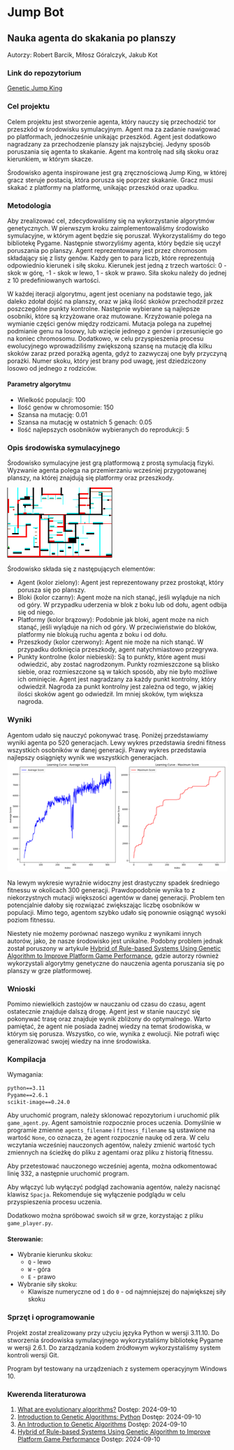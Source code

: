 # Jump Bot
## Nauka agenta do skakania po planszy
Autorzy: Robert Barcik, Miłosz Góralczyk, Jakub Kot

### Link do repozytorium
[Genetic Jump King](https://github.com/Eniterusx/genetic-jump-king)

### Cel projektu
Celem projektu jest stworzenie agenta, który nauczy się przechodzić tor przeszkód w środowisku symulacyjnym. Agent ma za zadanie nawigować po platformach, jednocześnie unikając przeszkód. Agent jest dodatkowo nagradzany za przechodzenie planszy jak najszybciej. Jedyny sposób poruszania się agenta to skakanie. Agent ma kontrolę nad siłą skoku oraz kierunkiem, w którym skacze.

Środowisko agenta inspirowane jest grą zręcznościową Jump King, w której gracz steruje postacią, która porusza się poprzez skakanie. Gracz musi skakać z platformy na platformę, unikając przeszkód oraz upadku.

### Metodologia
Aby zrealizować cel, zdecydowaliśmy się na wykorzystanie algorytmów genetycznych. W pierwszym kroku zaimplementowaliśmy środowisko symulacyjne, w którym agent będzie się poruszał. Wykorzystaliśmy do tego bibliotekę Pygame. Następnie stworzyliśmy agenta, który będzie się uczył poruszania po planszy. Agent reprezentowany jest przez chromosom składający się z listy genów. Każdy gen to para liczb, które reprezentują odpowiednio kierunek i siłę skoku. Kierunek jest jedną z trzech wartości: 0 - skok w górę, -1 - skok w lewo, 1 - skok w prawo. Siła skoku należy do jednej z 10 predefiniowanych wartości.

W każdej iteracji algorytmu, agent jest oceniany na podstawie tego, jak daleko zdołał dojść na planszy, oraz w jaką ilość skoków przechodził przez poszczególne punkty kontrolne. Następnie wybierane są najlepsze osobniki, które są krzyżowane oraz mutowane. Krzyżowanie polega na wymianie części genów między rodzicami. Mutacja polega na zupełnej podmianie genu na losowy, lub wzięcie jednego z genów i przesunięcie go na koniec chromosomu. Dodatkowo, w celu przyspieszenia procesu ewolucyjnego wprowadziliśmy zwiększoną szansę na mutację dla kilku skoków zaraz przed porażką agenta, gdyż to zazwyczaj one były przyczyną porażki. Numer skoku, który jest brany pod uwagę, jest dziedziczony losowo od jednego z rodziców.

#### Parametry algorytmu
- Wielkość populacji: 100
- Ilość genów w chromosomie: 150
- Szansa na mutację: 0.01
- Szansa na mutację w ostatnich 5 genach: 0.05
- Ilość najlepszych osobników wybieranych do reprodukcji: 5

### Opis środowiska symulacyjnego
Środowisko symulacyjne jest grą platformową z prostą symulacją fizyki. Wyzwanie agenta polega na przemierzaniu wcześniej przygotowanej planszy, na której znajdują się platformy oraz przeszkody.

![Mapa](map.png)

Środowisko składa się z następujących elementów:
- Agent (kolor zielony): Agent jest reprezentowany przez prostokąt, który porusza się po planszy.
- Bloki (kolor czarny): Agent może na nich stanąć, jeśli wyląduje na nich od góry. W przypadku uderzenia w blok z boku lub od dołu, agent odbija się od niego.
- Platformy (kolor brązowy): Podobnie jak bloki, agent może na nich stanąć, jeśli wyląduje na nich od góry. W przeciwieństwie do bloków, platformy nie blokują ruchu agenta z boku i od dołu.
- Przeszkody (kolor czerwony): Agent nie może na nich stanąć. W przypadku dotknięcia przeszkody, agent natychmiastowo przegrywa.
- Punkty kontrolne (kolor niebieski): Są to punkty, które agent musi odwiedzić, aby zostać nagrodzonym. Punkty rozmieszczone są blisko siebie, oraz rozmieszczone są w takich sposób, aby nie było możliwe ich ominięcie. Agent jest nagradzany za każdy punkt kontrolny, który odwiedził. Nagroda za punkt kontrolny jest zależna od tego, w jakiej ilości skoków agent go odwiedził. Im mniej skoków, tym większa nagroda.

### Wyniki
Agentom udało się nauczyć pokonywać trasę. Poniżej przedstawiamy wyniki agenta po 520 generacjach. Lewy wykres przedstawia średni fitness wszystkich osobników w danej generacji. Prawy wykres przedstawia najlepszy osiągnięty wynik we wszystkich generacjach.
![Krzywa uczenia](learning_curve.png)

Na lewym wykresie wyraźnie widoczny jest drastyczny spadek średniego fitnessu w okolicach 300 generacji. Prawdopodobnie wynika to z niekorzystnych mutacji większości agentów w danej generacji. Problem ten potencjalnie dałoby się rozwiązać zwiększając liczbę osobników w populacji. Mimo tego, agentom szybko udało się ponownie osiągnąć wysoki poziom fitnessu. 

Niestety nie możemy porównać naszego wyniku z wynikami innych autorów, jako, że nasze środowisko jest unikalne. Podobny problem jednak został poruszony w artykule [Hybrid of Rule-based Systems Using Genetic Algorithm to Improve Platform Game Performance](https://www.researchgate.net/publication/275067821_Hybrid_of_Rule-based_Systems_Using_Genetic_Algorithm_to_Improve_Platform_Game_Performance), gdzie autorzy również wykorzystali algorytmy genetyczne do nauczenia agenta poruszania się po planszy w grze platformowej.

### Wnioski
Pomimo niewielkich zastojów w nauczaniu od czasu do czasu, agent ostatecznie znajduje dalszą drogę. Agent jest w stanie nauczyć się pokonywać trasę oraz znajduje wynik zbliżony do optymalnego. Warto pamiętać, że agent nie posiada żadnej wiedzy na temat środowiska, w którym się porusza. Wszystko, co wie, wynika z ewolucji. Nie potrafi więc generalizować swojej wiedzy na inne środowiska.  

### Kompilacja
Wymagania:
```
python==3.11
Pygame==2.6.1
scikit-image==0.24.0
```
Aby uruchomić program, należy sklonować repozytorium i uruchomić plik `game_agent.py`. Agent samoistnie rozpocznie proces uczenia. Domyślnie w programie zmienne `agents_filename` i `fitness_filename` są ustawione na wartość `None`, co oznacza, że agent rozpocznie naukę od zera. W celu wczytania wcześniej nauczonych agentów, należy zmienić wartość tych zmiennych na ścieżkę do pliku z agentami oraz pliku z historią fitnessu.

Aby przetestować nauczonego wcześniej agenta, można odkomentować linię 332, a następnie uruchomić program.

Aby włączyć lub wyłączyć podgląd zachowania agentów, należy nacisnąć klawisz `Spacja`. Rekomenduje się wyłączenie podglądu w celu przyspieszenia procesu uczenia.

Dodatkowo można spróbować swoich sił w grze, korzystając z pliku `game_player.py`.

#### Sterowanie:
- Wybranie kierunku skoku: 
    -  `Q` -  lewo
    -  `W` -  góra
    -  `E` -  prawo
- Wybranie siły skoku:
    - Klawisze numeryczne od `1` do `0` - od najmniejszej do największej siły skoku

### Sprzęt i oprogramowanie
Projekt został zrealizowany przy użyciu języka Python w wersji 3.11.10. Do stworzenia środowiska symulacyjnego wykorzystaliśmy bibliotekę Pygame w wersji 2.6.1. Do zarządzania kodem źródłowym wykorzystaliśmy system kontroli wersji Git. 

Program był testowany na urządzeniach z systemem operacyjnym Windows 10.

### Kwerenda literaturowa
1. [What are evolutionary algorithms?](
https://medium.com/data-science-in-your-pocket/what-are-evolutionary-algorithms-fb642f72db34) Dostęp: 2024-09-10
2. [Introduction to Genetic Algorithms: Python](
https://medium.com/@Data_Aficionado_1083/genetic-algorithms-optimizing-success-through-evolutionary-computing-f4e7d452084f) Dostęp: 2024-09-10
3. [An Introduction to Genetic Algorithms](
https://www.whitman.edu/Documents/Academics/Mathematics/2014/carrjk.pdf) Dostęp: 2024-09-10
4. [Hybrid of Rule-based Systems Using Genetic Algorithm to Improve Platform Game Performance](
https://www.researchgate.net/publication/275067821_Hybrid_of_Rule-based_Systems_Using_Genetic_Algorithm_to_Improve_Platform_Game_Performance) Dostęp: 2024-09-10